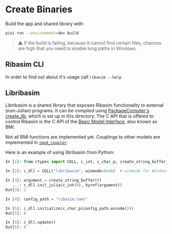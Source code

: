 # Create Binaries

Build the app and shared library with:

```sh
pixi run --environment=dev build
```

> :warning: If the build is failing, because it cannot find certain files, chances are high that you need to enable long paths in Windows.

## Ribasim CLI

In order to find out about it's usage call `ribasim --help`

## Libribasim

Libribasim is a shared library that exposes Ribasim functionality to external (non-Julian)
programs. It can be compiled using [PackageCompiler's
create_lib](https://julialang.github.io/PackageCompiler.jl/stable/libs.html), which is set
up in this directory. The C API that is offered to control Ribasim is the C API of the
[Basic Model Interface](https://bmi.readthedocs.io/en/latest/), also known as BMI.

Not all BMI functions are implemented yet.
Couplings to other models are implemented in [`imod_coupler`](https://github.com/Deltares/imod_coupler).

Here is an example of using libribasim from Python:

```python
In [1]: from ctypes import CDLL, c_int, c_char_p, create_string_buffer, byref

In [2]: c_dll = CDLL("libribasim", winmode=0x08)  # winmode for Windows

In [3]: argument = create_string_buffer(0)
   ...: c_dll.init_julia(c_int(0), byref(argument))
Out[3]: 1

In [4]: config_path = "ribasim.toml"

In [5]: c_dll.initialize(c_char_p(config_path.encode()))
Out[5]: 0

In [6]: c_dll.update()
Out[6]: 0
```
